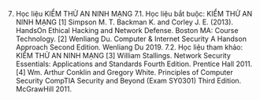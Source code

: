 7. Học liệu KIỂM THỬ AN NINH MẠNG
7.1. Học liệu bắt buộc: KIỂM THỬ AN NINH MẠNG \[1\] Simpson M. T. Backman K. and Corley J. E. (2013). HandsOn
Ethical Hacking and Network Defense. Boston MA: Course Technology.
\[2\] Wenliang Du. Computer & Internet Security A Handson Approach
Second Edition. Wenliang Du 2019.
7.2. Học liệu tham khảo: KIỂM THỬ AN NINH MẠNG \[3\] William Stallings. Network Security Essentials: Applications and
Standards Fourth Edition. Prentice Hall 2011. \[4\] Wm. Arthur Conklin and Gregory White. Principles of Computer Security CompTIA Security and Beyond (Exam SY0301) Third Edition. McGrawHill 2011.
